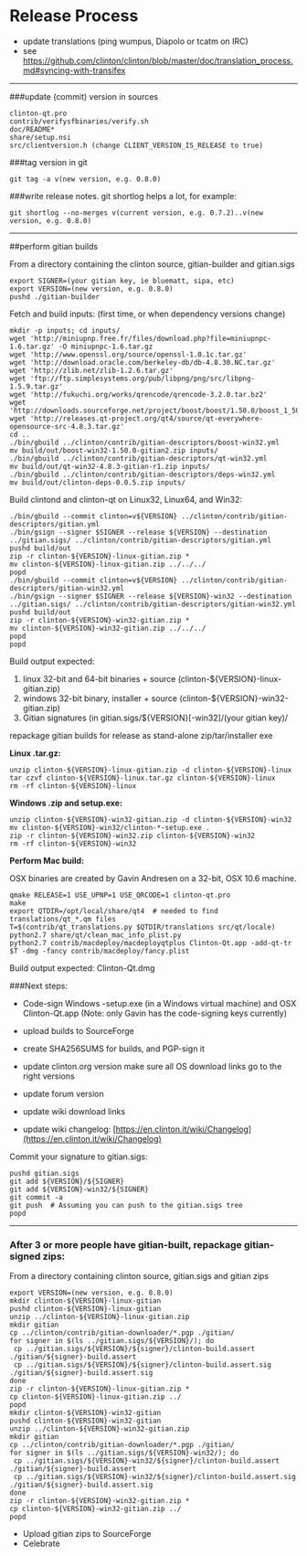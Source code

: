Release Process
====================

* update translations (ping wumpus, Diapolo or tcatm on IRC)
* see https://github.com/clinton/clinton/blob/master/doc/translation_process.md#syncing-with-transifex

* * *

###update (commit) version in sources


	clinton-qt.pro
	contrib/verifysfbinaries/verify.sh
	doc/README*
	share/setup.nsi
	src/clientversion.h (change CLIENT_VERSION_IS_RELEASE to true)

###tag version in git

	git tag -a v(new version, e.g. 0.8.0)

###write release notes. git shortlog helps a lot, for example:

	git shortlog --no-merges v(current version, e.g. 0.7.2)..v(new version, e.g. 0.8.0)

* * *

##perform gitian builds

 From a directory containing the clinton source, gitian-builder and gitian.sigs
  
	export SIGNER=(your gitian key, ie bluematt, sipa, etc)
	export VERSION=(new version, e.g. 0.8.0)
	pushd ./gitian-builder

 Fetch and build inputs: (first time, or when dependency versions change)

	mkdir -p inputs; cd inputs/
	wget 'http://miniupnp.free.fr/files/download.php?file=miniupnpc-1.6.tar.gz' -O miniupnpc-1.6.tar.gz
	wget 'http://www.openssl.org/source/openssl-1.0.1c.tar.gz'
	wget 'http://download.oracle.com/berkeley-db/db-4.8.30.NC.tar.gz'
	wget 'http://zlib.net/zlib-1.2.6.tar.gz'
	wget 'ftp://ftp.simplesystems.org/pub/libpng/png/src/libpng-1.5.9.tar.gz'
	wget 'http://fukuchi.org/works/qrencode/qrencode-3.2.0.tar.bz2'
	wget 'http://downloads.sourceforge.net/project/boost/boost/1.50.0/boost_1_50_0.tar.bz2'
	wget 'http://releases.qt-project.org/qt4/source/qt-everywhere-opensource-src-4.8.3.tar.gz'
	cd ..
	./bin/gbuild ../clinton/contrib/gitian-descriptors/boost-win32.yml
	mv build/out/boost-win32-1.50.0-gitian2.zip inputs/
	./bin/gbuild ../clinton/contrib/gitian-descriptors/qt-win32.yml
	mv build/out/qt-win32-4.8.3-gitian-r1.zip inputs/
	./bin/gbuild ../clinton/contrib/gitian-descriptors/deps-win32.yml
	mv build/out/clinton-deps-0.0.5.zip inputs/

 Build clintond and clinton-qt on Linux32, Linux64, and Win32:
  
	./bin/gbuild --commit clinton=v${VERSION} ../clinton/contrib/gitian-descriptors/gitian.yml
	./bin/gsign --signer $SIGNER --release ${VERSION} --destination ../gitian.sigs/ ../clinton/contrib/gitian-descriptors/gitian.yml
	pushd build/out
	zip -r clinton-${VERSION}-linux-gitian.zip *
	mv clinton-${VERSION}-linux-gitian.zip ../../../
	popd
	./bin/gbuild --commit clinton=v${VERSION} ../clinton/contrib/gitian-descriptors/gitian-win32.yml
	./bin/gsign --signer $SIGNER --release ${VERSION}-win32 --destination ../gitian.sigs/ ../clinton/contrib/gitian-descriptors/gitian-win32.yml
	pushd build/out
	zip -r clinton-${VERSION}-win32-gitian.zip *
	mv clinton-${VERSION}-win32-gitian.zip ../../../
	popd
	popd

  Build output expected:

  1. linux 32-bit and 64-bit binaries + source (clinton-${VERSION}-linux-gitian.zip)
  2. windows 32-bit binary, installer + source (clinton-${VERSION}-win32-gitian.zip)
  3. Gitian signatures (in gitian.sigs/${VERSION}[-win32]/(your gitian key)/

repackage gitian builds for release as stand-alone zip/tar/installer exe

**Linux .tar.gz:**

	unzip clinton-${VERSION}-linux-gitian.zip -d clinton-${VERSION}-linux
	tar czvf clinton-${VERSION}-linux.tar.gz clinton-${VERSION}-linux
	rm -rf clinton-${VERSION}-linux

**Windows .zip and setup.exe:**

	unzip clinton-${VERSION}-win32-gitian.zip -d clinton-${VERSION}-win32
	mv clinton-${VERSION}-win32/clinton-*-setup.exe .
	zip -r clinton-${VERSION}-win32.zip clinton-${VERSION}-win32
	rm -rf clinton-${VERSION}-win32

**Perform Mac build:**

  OSX binaries are created by Gavin Andresen on a 32-bit, OSX 10.6 machine.

	qmake RELEASE=1 USE_UPNP=1 USE_QRCODE=1 clinton-qt.pro
	make
	export QTDIR=/opt/local/share/qt4  # needed to find translations/qt_*.qm files
	T=$(contrib/qt_translations.py $QTDIR/translations src/qt/locale)
	python2.7 share/qt/clean_mac_info_plist.py
	python2.7 contrib/macdeploy/macdeployqtplus Clinton-Qt.app -add-qt-tr $T -dmg -fancy contrib/macdeploy/fancy.plist

 Build output expected: Clinton-Qt.dmg

###Next steps:

* Code-sign Windows -setup.exe (in a Windows virtual machine) and
  OSX Clinton-Qt.app (Note: only Gavin has the code-signing keys currently)

* upload builds to SourceForge

* create SHA256SUMS for builds, and PGP-sign it

* update clinton.org version
  make sure all OS download links go to the right versions

* update forum version

* update wiki download links

* update wiki changelog: [https://en.clinton.it/wiki/Changelog](https://en.clinton.it/wiki/Changelog)

Commit your signature to gitian.sigs:

	pushd gitian.sigs
	git add ${VERSION}/${SIGNER}
	git add ${VERSION}-win32/${SIGNER}
	git commit -a
	git push  # Assuming you can push to the gitian.sigs tree
	popd

-------------------------------------------------------------------------

### After 3 or more people have gitian-built, repackage gitian-signed zips:

From a directory containing clinton source, gitian.sigs and gitian zips

	export VERSION=(new version, e.g. 0.8.0)
	mkdir clinton-${VERSION}-linux-gitian
	pushd clinton-${VERSION}-linux-gitian
	unzip ../clinton-${VERSION}-linux-gitian.zip
	mkdir gitian
	cp ../clinton/contrib/gitian-downloader/*.pgp ./gitian/
	for signer in $(ls ../gitian.sigs/${VERSION}/); do
	 cp ../gitian.sigs/${VERSION}/${signer}/clinton-build.assert ./gitian/${signer}-build.assert
	 cp ../gitian.sigs/${VERSION}/${signer}/clinton-build.assert.sig ./gitian/${signer}-build.assert.sig
	done
	zip -r clinton-${VERSION}-linux-gitian.zip *
	cp clinton-${VERSION}-linux-gitian.zip ../
	popd
	mkdir clinton-${VERSION}-win32-gitian
	pushd clinton-${VERSION}-win32-gitian
	unzip ../clinton-${VERSION}-win32-gitian.zip
	mkdir gitian
	cp ../clinton/contrib/gitian-downloader/*.pgp ./gitian/
	for signer in $(ls ../gitian.sigs/${VERSION}-win32/); do
	 cp ../gitian.sigs/${VERSION}-win32/${signer}/clinton-build.assert ./gitian/${signer}-build.assert
	 cp ../gitian.sigs/${VERSION}-win32/${signer}/clinton-build.assert.sig ./gitian/${signer}-build.assert.sig
	done
	zip -r clinton-${VERSION}-win32-gitian.zip *
	cp clinton-${VERSION}-win32-gitian.zip ../
	popd

- Upload gitian zips to SourceForge
- Celebrate 

